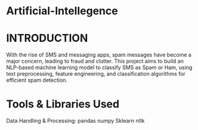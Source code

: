 # Artificial-Intellegence
# INTRODUCTION
With the rise of SMS and messaging apps, spam messages have become a major concern, leading to fraud and clutter. This project aims to build an NLP-based machine learning model to classify SMS as Spam or Ham, using text preprocessing, feature engineering, and classification algorithms for efficient spam detection.
# Tools & Libraries Used
Data Handling & Processing:
pandas
numpy
Sklearn
nltk


